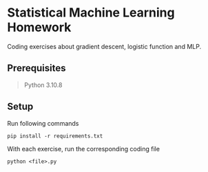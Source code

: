 # Statistical Machine Learning Homework

Coding exercises about gradient descent, logistic function and MLP.

## Prerequisites

> Python 3.10.8

## Setup

Run following commands

`pip install -r requirements.txt`

With each exercise, run the corresponding coding file

`python <file>.py`
